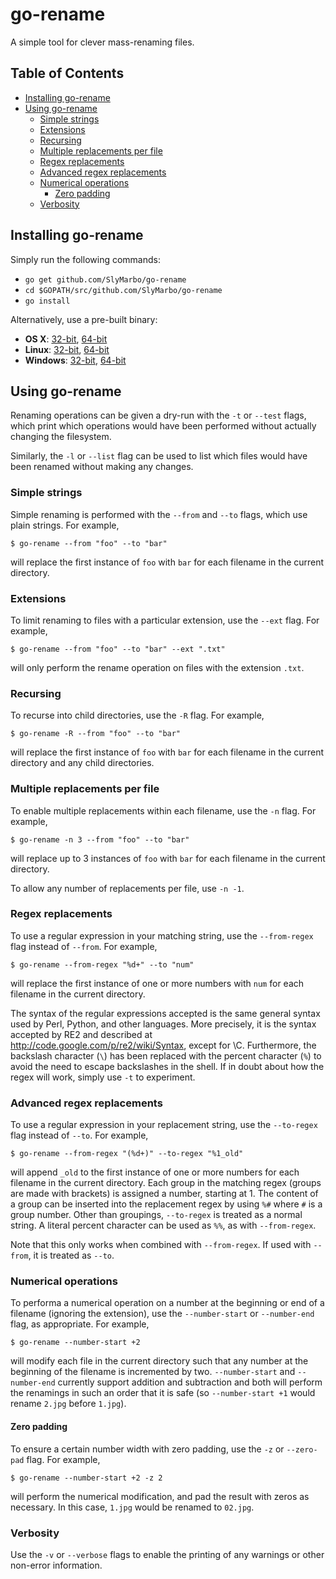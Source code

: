 # go-rename

A simple tool for clever mass-renaming files.

## Table of Contents

- [Installing go-rename](#installing-go-rename)
- [Using go-rename](#using-go-rename)
	- [Simple strings](#simple-strings)
	- [Extensions](#extensions)
	- [Recursing](#recursing)
	- [Multiple replacements per file](#multiple-replacements-per-file)
	- [Regex replacements](#regex-replacements)
	- [Advanced regex replacements](#advanced-regex-replacements)
	- [Numerical operations](#numerical-operations)
		- [Zero padding](#zero-padding)
	- [Verbosity](#verbosity)

## Installing go-rename

Simply run the following commands:

* `go get github.com/SlyMarbo/go-rename`
* `cd $GOPATH/src/github.com/SlyMarbo/go-rename`
* `go install`

Alternatively, use a pre-built binary:

- **OS X**:    [32-bit][osx_32], [64-bit][osx_64]
- **Linux**:   [32-bit][linux_32], [64-bit][linux_64]
- **Windows**: [32-bit][windows_32], [64-bit][windows_64]

[osx_32]: https://github.com/SlyMarbo/go-rename/blob/master/bin/osx_x86/go-rename?raw=true
[osx_64]: https://github.com/SlyMarbo/go-rename/blob/master/bin/osx_amd64/go-rename?raw=true
[linux_32]: https://github.com/SlyMarbo/go-rename/blob/master/bin/linux_x86/go-rename?raw=true
[linux_64]: https://github.com/SlyMarbo/go-rename/blob/master/bin/linux_amd64/go-rename?raw=true
[windows_32]: https://github.com/SlyMarbo/go-rename/blob/master/bin/windows_x86/go-rename?raw=true
[windows_64]: https://github.com/SlyMarbo/go-rename/blob/master/bin/windows_amd64/go-rename?raw=true

## Using go-rename

Renaming operations can be given a dry-run with the `-t` or `--test` flags, which print which operations
would have been performed without actually changing the filesystem.

Similarly, the `-l` or `--list` flag can be used to list which files would have been renamed without making
any changes.

### Simple strings

Simple renaming is performed with the `--from` and `--to` flags, which use plain strings. For example,

`$ go-rename --from "foo" --to "bar"`

will replace the first instance of `foo` with `bar` for each filename in the current directory.

### Extensions

To limit renaming to files with a particular extension, use the `--ext` flag. For example,

`$ go-rename --from "foo" --to "bar" --ext ".txt"`

will only perform the rename operation on files with the extension `.txt`.

### Recursing

To recurse into child directories, use the `-R` flag. For example,

`$ go-rename -R --from "foo" --to "bar"`

will replace the first instance of `foo` with `bar` for each filename in the current directory and any child
directories.

### Multiple replacements per file

To enable multiple replacements within each filename, use the `-n` flag. For example,

`$ go-rename -n 3 --from "foo" --to "bar"`

will replace up to 3 instances of `foo` with `bar` for each filename in the current directory.

To allow any number of replacements per file, use `-n -1`.

### Regex replacements

To use a regular expression in your matching string, use the `--from-regex` flag instead of `--from`. For
example,

`$ go-rename --from-regex "%d+" --to "num"`

will replace the first instance of one or more numbers with `num` for each filename in the current directory.

The syntax of the regular expressions accepted is the same general syntax used by Perl, Python, and other
languages. More precisely, it is the syntax accepted by RE2 and described at
http://code.google.com/p/re2/wiki/Syntax, except for \C. Furthermore, the backslash character (`\`) has been
replaced with the percent character (`%`) to avoid the need to escape backslashes in the shell. If in doubt
about how the regex will work, simply use `-t` to experiment.

### Advanced regex replacements

To use a regular expression in your replacement string, use the `--to-regex` flag instead of `--to`. For
example,

`$ go-rename --from-regex "(%d+)" --to-regex "%1_old"`

will append `_old` to the first instance of one or more numbers for each filename in the current directory.
Each group in the matching regex (groups are made with brackets) is assigned a number, starting at 1. The
content of a group can be inserted into the replacement regex by using `%#` where `#` is a group number.
Other than groupings, `--to-regex` is treated as a normal string. A literal percent character can be used
as `%%`, as with `--from-regex`.

Note that this only works when combined with `--from-regex`. If used with `--from`, it is treated as `--to`.

### Numerical operations

To performa a numerical operation on a number at the beginning or end of a filename (ignoring the extension),
use the `--number-start` or `--number-end` flag, as appropriate. For example,

`$ go-rename --number-start +2`

will modify each file in the current directory such that any number at the beginning of the filename is
incremented by two. `--number-start` and `--number-end` currently support addition and subtraction and both
will perform the renamings in such an order that it is safe (so `--number-start +1` would rename `2.jpg`
before `1.jpg`).

#### Zero padding

To ensure a certain number width with zero padding, use the `-z` or `--zero-pad` flag. For example,

`$ go-rename --number-start +2 -z 2`

will perform the numerical modification, and pad the result with zeros as necessary. In this case, `1.jpg`
would be renamed to `02.jpg`.

### Verbosity

Use the `-v` or `--verbose` flags to enable the printing of any warnings or other non-error information.
